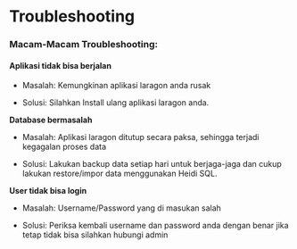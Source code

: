 # Troubleshooting

### Macam-Macam Troubleshooting:

#### **Aplikasi tidak bisa berjalan**

- Masalah: Kemungkinan aplikasi laragon anda rusak

- Solusi: Silahkan Install ulang aplikasi laragon anda.

**Database bermasalah**

- Masalah: Aplikasi laragon ditutup secara paksa, sehingga terjadi kegagalan proses data

- Solusi: Lakukan backup data setiap hari untuk berjaga-jaga dan cukup lakukan restore/impor data menggunakan Heidi SQL.

**User tidak bisa login**

- Masalah: Username/Password yang di masukan salah

- Solusi: Periksa kembali username dan password anda dengan benar jika tetap tidak bisa silahkan hubungi admin